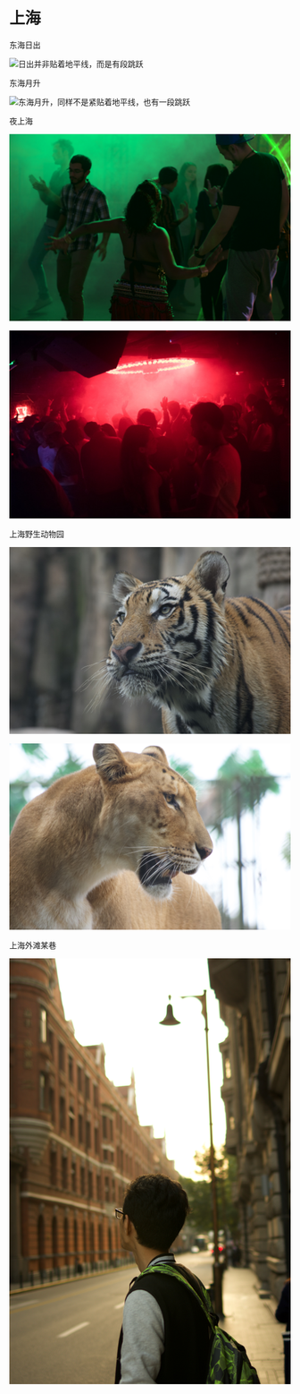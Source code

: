 # 上海

东海日出

![&#x65E5;&#x51FA;&#x5E76;&#x975E;&#x8D34;&#x7740;&#x5730;&#x5E73;&#x7EBF;&#xFF0C;&#x800C;&#x662F;&#x6709;&#x6BB5;&#x8DF3;&#x8DC3;](.gitbook/assets/db8c7521-4da5-444e-9910-fd150ad38075_1_201_a.jpeg)

东海月升

![&#x4E1C;&#x6D77;&#x6708;&#x5347;&#xFF0C;&#x540C;&#x6837;&#x4E0D;&#x662F;&#x7D27;&#x8D34;&#x7740;&#x5730;&#x5E73;&#x7EBF;&#xFF0C;&#x4E5F;&#x6709;&#x4E00;&#x6BB5;&#x8DF3;&#x8DC3;](.gitbook/assets/c97b7d6a-f1a3-4c2a-abe8-eae012d8a73f.jpeg)

夜上海

![&#x201C;&#x821E;&#x8005;&#x201D; - &#x5564;&#x9152;&#x8282; - k5 - fa43](.gitbook/assets/62698041-ab95-4b3e-afe7-18c1032aa1c8_1_100_o.jpeg)

![&#x201C;&#x70ED;&#x5EA6;&#x201D; - &#x4E0A;&#x6D77;&#x67D0;&#x591C;&#x5E97;](.gitbook/assets/0b4f4caa-e830-45ad-bb11-4c65482405d3.jpeg)

上海野生动物园

![&#x7B3C;&#x4E2D;&#x4E4B;&#x864E;](.gitbook/assets/fd126037-be7b-47ff-b6c7-cae5db8f38b2_1_100_o.jpeg)

![&#x7B3C;&#x4E2D;&#x96CC;&#x72EE;](.gitbook/assets/fb011b95-2561-41ce-b847-0327e7fc8e83_1_100_o.jpeg)

上海外滩某巷

![&#x767E;&#x5E74;&#x7684;&#x8DEF; - &#x5E74;&#x8F7B;&#x4EBA;&#x5230;&#x4E86;&#x4E5F;&#x6CA7;&#x6851;...](.gitbook/assets/imgp0177.jpeg)

